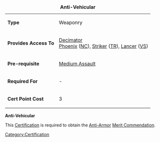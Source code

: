 <table>
<caption><strong>Anti-Vehicular</strong></caption>
<tbody>
<tr class="odd">
<td><p><strong>Type</strong></p></td>
<td><p>Weaponry</p></td>
</tr>
<tr class="even">
<td><p><strong>Provides Access To</strong></p></td>
<td><p><a href="Decimator" title="wikilink">Decimator</a><br />
<a href="Phoenix" title="wikilink">Phoenix</a> (<a href="New_Conglomerate" title="wikilink">NC</a>), <a href="Striker" title="wikilink">Striker</a> (<a href="Terran_Republic" title="wikilink">TR</a>), <a href="Lancer" title="wikilink">Lancer</a> (<a href="Vanu_Sovereignty" title="wikilink">VS</a>)</p></td>
</tr>
<tr class="odd">
<td><p><strong>Pre-requisite</strong></p></td>
<td><p><a href="Medium_Assault" title="wikilink">Medium Assault</a></p></td>
</tr>
<tr class="even">
<td><p><strong>Required For</strong></p></td>
<td><p>-</p></td>
</tr>
<tr class="odd">
<td><p><strong>Cert Point Cost</strong></p></td>
<td><p>3</p></td>
</tr>
</tbody>
</table>

**Anti-Vehicular**

This [Certification](/Certification "wikilink") is required to obtain the
[Anti-Armor](</Anti-Vehicular_(Merit)> "wikilink") [Merit
Commendation](/Merit_Commendation "wikilink").

[Category:Certification](/Category:Certification "wikilink")
